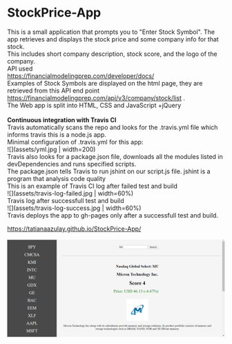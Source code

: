 # StockPrice-App
This is a small application that prompts you to "Enter Stock Symbol". 
The app retrieves and displays the stock price and some company info for that stock. <br>
This includes short company description, stock score, and the logo of the company.<br>
API used <br>
https://financialmodelingprep.com/developer/docs/<br>
Examples of Stock Symbols are displayed on the html page, they are retrieved from this API end point https://financialmodelingprep.com/api/v3/company/stock/list .<br>
The Web app is split into HTML, CSS and JavaScript +jQuery<br>
<br>
<strong>Continuous integration with Travis CI</strong><br>
Travis automatically scans the repo and looks for the .travis.yml file which informs travis this is a node.js app.<br>
Minimal configuration of .travis.yml for this app:<br>
![](assets/yml.jpg  | width=200)<br>
Travis also looks for a package.json file, downloads all the modules listed in devDependencies and runs specified scripts.<br>
The package.json tells Travis to run jshint on our script.js file. 
jshint is a program that analysis code quality<br>
This is an example of Travis CI log after failed test and build<br>
![](assets/travis-log-failed.jpg  | width=60%)<br>
Travis log after successfull test and build<br>
![](assets/travis-log-success.jpg  | width=60%)<br>
Travis deploys the app to gh-pages only after a successfull test and build.<br>

https://tatianaazulay.github.io/StockPrice-App/<br>
<br>
![](assets/Untitled.png)
